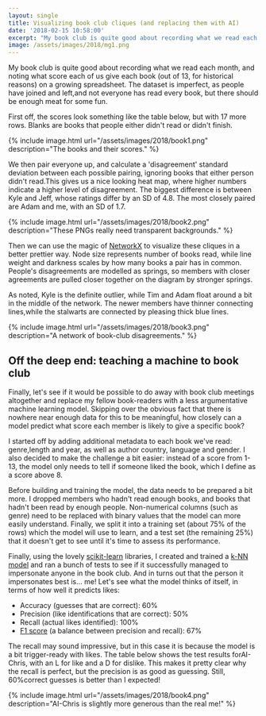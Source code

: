 ```yaml
---
layout: single
title: Visualizing book club cliques (and replacing them with AI)
date: '2018-02-15 10:58:00'
excerpt: "My book club is quite good about recording what we read each month, and noting what score each of us give each book. Let's see if it would be possible to do away with book club meetings altogether and replace my fellow book-readers with a less argumentative machine learning model."
image: /assets/images/2018/mg1.png
---
```


My book club is quite good about recording what we read each month, and noting what score each of us give each book (out of 13, for historical reasons) on a growing spreadsheet. The dataset is imperfect, as people have joined and left,and not everyone has read every book, but there should be enough meat for some fun.

First off, the scores look something like the table below, but with 17 more rows. Blanks are books that people either didn't read or didn't finish.

{% include image.html url="/assets/images/2018/book1.png" description="The books and their scores." %}

We then pair everyone up, and calculate a 'disagreement' standard deviation between each possible pairing, ignoring books that either person didn't read.This gives us a nice looking heat map, where higher numbers indicate a higher level of disagreement. The biggest difference is between Kyle and Jeff, whose ratings differ by an SD of 4.8. The most closely paired are Adam and me, with an SD of 1.7.

{% include image.html url="/assets/images/2018/book2.png" description="These PNGs really need transparent backgrounds." %}

Then we can use the magic of [NetworkX](https://networkx.github.io/) to visualize these cliques in a better  prettier way. Node size represents number of books read, while line weight and darkness scales by how many books a pair has in common. People's disagreements are modelled as springs, so members with closer agreements are pulled closer together on the diagram by stronger springs.

As noted, Kyle is the definite outlier, while Tim and Adam float around a bit in the middle of the network. The newer members have thinner connecting lines,while the stalwarts are connected by pleasing thick blue lines.

{% include image.html url="/assets/images/2018/book3.png" description="A network of book-club disagreements." %}

## Off the deep end: teaching a machine to book club
Finally, let's see if it would be possible to do away with book club meetings altogether and replace my fellow book-readers with a less argumentative machine learning model. Skipping over the obvious fact that there is nowhere near enough data for this to be meaningful, how closely can a model predict what score each member is likely to give a specific book?

I started off by adding additional metadata to each book we've read: genre,length and year, as well as author country, language and gender. I also decided to make the challenge a bit easier: instead of a score from 1-13, the model only needs to tell if someone liked the book, which I define as a score above 8.

Before building and training the model, the data needs to be prepared a bit more. I dropped members who hadn't read enough books, and books that hadn't been read by enough people. Non-numerical columns (such as genre) need to be replaced with binary values that the model can more easily understand. Finally, we split it into a training set (about 75% of the rows) which the model will use to learn, and a test set (the remaining 25%) that it doesn't get to see until it's time to assess its performance.

Finally, using the lovely [scikit-learn](scikit-learn.org) libraries, I created and trained a [k-NN model](https://en.wikipedia.org/wiki/K-nearest_neighbors_algorithm) and ran a bunch of tests to see if it successfully managed to impersonate anyone in the book club. And in turns out that the person it impersonates best is... me! Let's see what the model thinks of itself, in terms of how well it predicts likes:

 * Accuracy (guesses that are correct): 60%
 * Precision (like identifications that are correct): 50%
 * Recall (actual likes identified): 100%
 * [F1 score](https://en.wikipedia.org/wiki/F1_score) (a balance between precision and recall): 67%

The recall may sound impressive, but in this case it is because the model is a bit trigger-ready with likes. The table below shows the test results forAI-Chris, with an L for like and a D for dislike. This makes it pretty clear why the recall is perfect, but the precision is as good as guessing. Still, 60%correct guesses is better than I expected!

{% include image.html url="/assets/images/2018/book4.png" description="AI-Chris is slightly more generous than the real me!" %}
